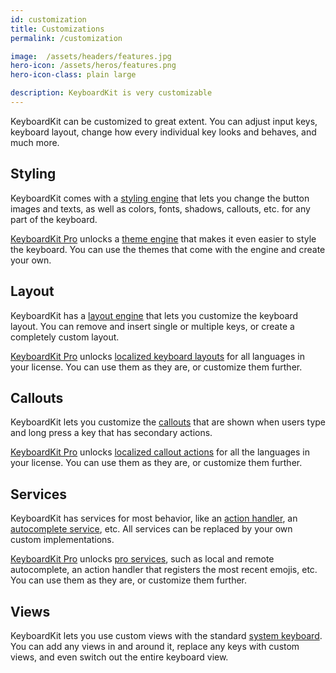 ```yaml
---
id: customization
title: Customizations
permalink: /customization

image:  /assets/headers/features.jpg
hero-icon: /assets/heros/features.png
hero-icon-class: plain large

description: KeyboardKit is very customizable
---
```


KeyboardKit can be customized to great extent. You can adjust input keys, keyboard layout, change how every individual key looks and behaves, and much more.


## Styling

KeyboardKit comes with a [styling engine](/features/styling) that lets you change the button images and texts, as well as colors, fonts, shadows, callouts, etc. for any part of the keyboard.

[KeyboardKit Pro](/pro) unlocks a [theme engine](/features/themes) that makes it even easier to style the keyboard. You can use the themes that come with the engine and create your own.


## Layout

KeyboardKit has a [layout engine](/features/layout) that lets you customize the keyboard layout. You can remove and insert single or multiple keys, or create a completely custom layout.

[KeyboardKit Pro](/pro) unlocks [localized keyboard layouts](/features/localization) for all languages in your license. You can use them as they are, or customize them further.


## Callouts

KeyboardKit lets you customize the [callouts](/features/callouts) that are shown when users type and long press a key that has secondary actions.

[KeyboardKit Pro](/pro) unlocks [localized callout actions](/features/localization) for all the languages in your license. You can use them as they are, or customize them further.


## Services

KeyboardKit has services for most behavior, like an [action handler](/features/action), an [autocomplete service](/features/autocomplete), etc. All services can be replaced by your own custom implementations.

[KeyboardKit Pro](/pro) unlocks [pro services](/pro), such as local and remote autocomplete, an action handler that registers the most recent emojis, etc. You can use them as they are, or customize them further.


## Views

KeyboardKit lets you use custom views with the standard [system keyboard](/features/essentials-keyboardview). You can add any views in and around it, replace any keys with custom views, and even switch out the entire keyboard view.